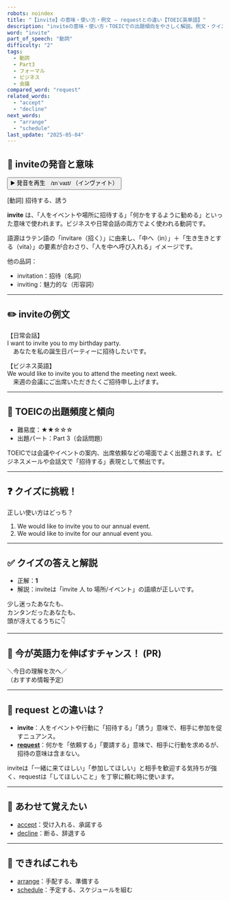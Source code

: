 ```yaml
---
robots: noindex
title: "【invite】の意味・使い方・例文 ― requestとの違い【TOEIC英単語】"
description: "inviteの意味・使い方・TOEICでの出題傾向をやさしく解説。例文・クイズ付きでrequestとの違いもわかりやすく学べます。"
word: "invite"
part_of_speech: "動詞"
difficulty: "2"
tags:
  - 動詞
  - Part3
  - フォーマル
  - ビジネス
  - 会議
compared_word: "request"
related_words:
  - "accept"
  - "decline"
next_words:
  - "arrange"
  - "schedule"
last_update: "2025-05-04"
---
```


## 🔰 inviteの発音と意味

<button class="play-audio" onclick="playTTS('invite')">
  <span class="play-audio-main">
    ▶️ 発音を再生　/ɪnˈvaɪt/
  </span>
  <span class="play-audio-sub">
    （インヴァイト）
  </span>
</button>

[動詞] 招待する、誘う

**invite** は、「人をイベントや場所に招待する」「何かをするように勧める」といった意味で使われます。ビジネスや日常会話の両方でよく使われる動詞です。

語源はラテン語の「invitare（招く）」に由来し、「中へ（in）」＋「生き生きとする（vita）」の要素が合わさり、「人を中へ呼び入れる」イメージです。

他の品詞：  
- invitation：招待（名詞）
- inviting：魅力的な（形容詞）

---

## ✏️ inviteの例文

【日常会話】  
I want to invite you to my birthday party.  
　あなたを私の誕生日パーティーに招待したいです。

【ビジネス英語】  
We would like to invite you to attend the meeting next week.  
　来週の会議にご出席いただきたくご招待申し上げます。

---

## 🎯 TOEICの出題頻度と傾向

- 難易度：★★☆☆☆
- 出題パート：Part 3（会話問題）

TOEICでは会議やイベントの案内、出席依頼などの場面でよく出題されます。ビジネスメールや会話文で「招待する」表現として頻出です。

---

## ❓ クイズに挑戦！

正しい使い方はどっち？

1. We would like to invite you to our annual event.  
2. We would like to invite for our annual event you.

---

## ✅ クイズの答えと解説

- 正解：**1**
- 解説：inviteは「invite 人 to 場所/イベント」の語順が正しいです。

少し迷ったあなたも、  
カンタンだったあなたも、  
頭が冴えてるうちに👇️

---

## 🚀 今が英語力を伸ばすチャンス！ (PR)

<div class="info-center">
＼今日の理解を次へ／<br>  
（おすすめ情報予定）
</div>

---

## 🤔  request との違いは？

- **invite**：人をイベントや行動に「招待する」「誘う」意味で、相手に参加を促すニュアンス。
- **[request](/request)**：何かを「依頼する」「要請する」意味で、相手に行動を求めるが、招待の意味は含まない。

inviteは「一緒に来てほしい」「参加してほしい」と相手を歓迎する気持ちが強く、requestは「してほしいこと」を丁寧に頼む時に使います。

---

## 🧩 あわせて覚えたい

- [accept](/accept)：受け入れる、承諾する
- [decline](/decline)：断る、辞退する

---

## 📖 できればこれも

- [arrange](/arrange)：手配する、準備する
- [schedule](/schedule)：予定する、スケジュールを組む

<!-- cvid: aid08_bid45 -->
